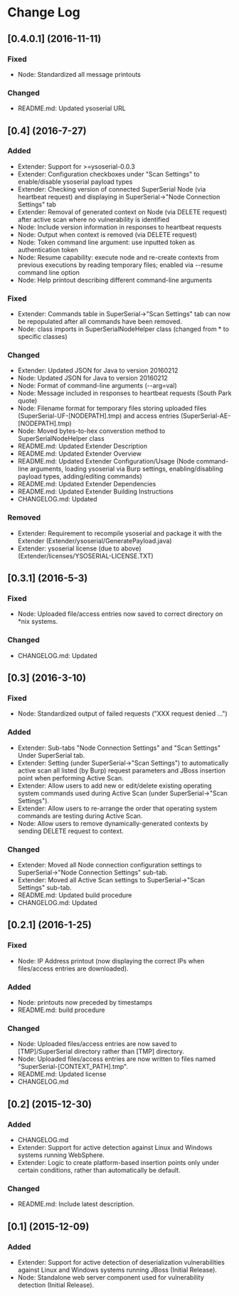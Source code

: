# Change Log

## [0.4.0.1] (2016-11-11)
### Fixed
- Node: Standardized all message printouts

### Changed
- README.md: Updated ysoserial URL

## [0.4] (2016-7-27)
### Added
- Extender: Support for >=ysoserial-0.0.3
- Extender: Configuration checkboxes under "Scan Settings" to enable/disable ysoserial payload types
- Extender: Checking version of connected SuperSerial Node (via heartbeat request) and displaying in SuperSerial->"Node Connection Settings" tab
- Extender: Removal of generated context on Node (via DELETE request) after active scan where no vulnerability is identified
- Node: Include version information in responses to heartbeat requests
- Node: Output when context is removed (via DELETE request)
- Node: Token command line argument: use inputted token as authentication token
- Node: Resume capability: execute node and re-create contexts from previous executions by reading temporary files; enabled via --resume command line option
- Node: Help printout describing different command-line arguments

### Fixed
- Extender: Commands table in SuperSerial->"Scan Settings" tab can now be repopulated after all commands have been removed.
- Node: class imports in SuperSerialNodeHelper class (changed from * to specific classes)

### Changed
- Extender: Updated JSON for Java to version 20160212
- Node: Updated JSON for Java to version 20160212
- Node: Format of command-line arguments (--arg=val)
- Node: Message included in responses to heartbeat requests (South Park quote)
- Node: Filename format for temporary files storing uploaded files (SuperSerial-UF-[NODEPATH].tmp) and access entries (SuperSerial-AE-[NODEPATH].tmp)
- Node: Moved bytes-to-hex converstion method to SuperSerialNodeHelper class
- README.md: Updated Extender Description
- README.md: Updated Extender Overview
- README.md: Updated Extender Configuration/Usage (Node command-line arguments, loading ysoserial via Burp settings, enabling/disabling payload types, adding/editing commands)
- README.md: Updated Extender Dependencies
- README.md: Updated Extender Building Instructions
- CHANGELOG.md: Updated

### Removed
- Extender: Requirement to recompile ysoserial and package it with the Extender (Extender/ysoserial/GeneratePayload.java)
- Extender: ysoserial license (due to above) (Extender/licenses/YSOSERIAL-LICENSE.TXT)

## [0.3.1] (2016-5-3)
### Fixed
- Node: Uploaded file/access entries now saved to correct directory on *nix systems.

### Changed
- CHANGELOG.md: Updated

## [0.3] (2016-3-10)
### Fixed
- Node: Standardized output of failed requests ("XXX request denied ...")

### Added
- Extender: Sub-tabs "Node Connection Settings" and "Scan Settings" Under SuperSerial tab.
- Extender: Setting (under SuperSerial->"Scan Settings") to automatically active scan all listed (by Burp) request parameters and JBoss insertion point when performing Active Scan.
- Extender: Allow users to add new or edit/delete existing operating system commands used during Active Scan (under SuperSerial->"Scan Settings").
- Extender: Allow users to re-arrange the order that operating system commands are testing during Active Scan.
- Node: Allow users to remove dynamically-generated contexts by sending DELETE request to context.

### Changed
- Extender: Moved all Node connection configuration settings to SuperSerial->"Node Connection Settings" sub-tab.
- Extender: Moved all Active Scan settings to SuperSerial->"Scan Settings" sub-tab.
- README.md: Updated build procedure
- CHANGELOG.md: Updated

## [0.2.1] (2016-1-25)
### Fixed
- Node: IP Address printout (now displaying the correct IPs when files/access entries are downloaded).

### Added
- Node: printouts now preceded by timestamps
- README.md: build procedure

### Changed
- Node: Uploaded files/access entries are now saved to [TMP]/SuperSerial directory rather than [TMP] directory.
- Node: Uploaded files/access entries are now written to files named "SuperSerial-[CONTEXT_PATH].tmp".
- README.md: Updated license
- CHANGELOG.md

## [0.2] (2015-12-30)
### Added
- CHANGELOG.md
- Extender: Support for active detection against Linux and Windows systems running WebSphere.
- Extender: Logic to create platform-based insertion points only under certain conditions, rather than automatically be default.

### Changed
- README.md: Include latest description.

## [0.1] (2015-12-09)
### Added
- Extender: Support for active detection of deserialization vulnerabilities against Linux and Windows systems running JBoss (Initial Release).
- Node: Standalone web server component used for vulnerability detection (Initial Release).
